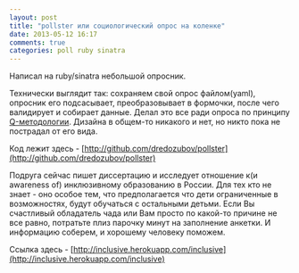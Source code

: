 ```yaml
---
layout: post
title: "pollster или социологический опрос на коленке"
date: 2013-05-12 16:17
comments: true
categories: poll ruby sinatra 
---
```


Написал на ruby/sinatra небольшой опросник. 
<!--more-->
Технически выглядит так: сохраняем свой опрос файлом(yaml), опросник его подсасывает, преобразовывает в формочки, после чего валидирует и собирает данные. Делал это все ради опроса по принципу [Q-методологии](http://en.wikipedia.org/wiki/Q_methodology). Дизайна в общем-то никакого и нет, но никто пока не пострадал от его вида.


Код лежит здесь - [http://github.com/dredozubov/pollster](http://github.com/dredozubov/pollster)


Подруга сейчас пишет диссертацию и исследует отношение к(и awareness of) инклюзивному образованию в России. Для тех кто не знает - оно особое тем, что предполагается что дети ограниченные в возможностях, будут обучаться с остальными детьми. Если Вы счастливый обладатель чада или Вам просто по какой-то причине не все равно, потратьте плиз парочку минут на заполнение анкетки. И информацию соберем, и хорошему человеку поможем. 


Ссылка здесь - [http://inclusive.herokuapp.com/inclusive](http://inclusive.herokuapp.com/inclusive)